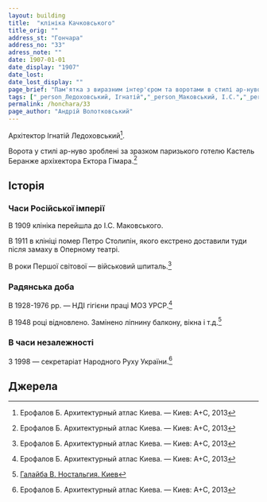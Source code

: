 ```yaml
---
layout: building
title:  "клініка Качковського"
title_orig: ""
address_st: "Гончара"
address_no: "33"
adress_note: ""
date: 1907-01-01
date_display: "1907"
date_lost:
date_lost_display: ""
page_brief: "Пам'ятка з виразним інтер'єром та воротами в стилі ар-нуво"
tags: ["_person_Ледоховський, Ігнатій","_person_Маковський, І.С.","_person_Столипін, Петро","_person_Гімар, Ектор","_street_Гончара","_loc_Центр міста","_era_1910-ті"]
permalink: /honchara/33
page_author: "Андрій Волотковський"
---
```

Архітектор Ігнатій Ледоховський[^1].

Ворота у стилі ар-нуво зроблені за зразком паризького готелю Кастель Беранже архіхектора Ектора Гімара.[^1]

## Історія

### Часи Російської імперії

В 1909 клініка перейшла до І.С. Маковського.

В 1911 в клініці помер Петро Столипін, якого екстрено доставили туди після замаху в Оперному театрі.

В роки Першої світової — військовий шпиталь.[^1]

### Радянська доба

В 1928-1976 рр. — НДІ гігієни праці МОЗ УРСР.[^1]

В 1948 році відновлено. Замінено ліпнину балкону, вікна і т.д.[^2]

### В часи незалежності

З 1998 — секретаріат Народного Руху України.[^1]


## Джерела
[^1]: Ерофалов Б. Архитектурный атлас Киева. — Киев: А+С, 2013
[^2]: [Галайба В. Ностальгия. Киев](http://142.93.225.226/gonch/index.html?x=85&y=128)  